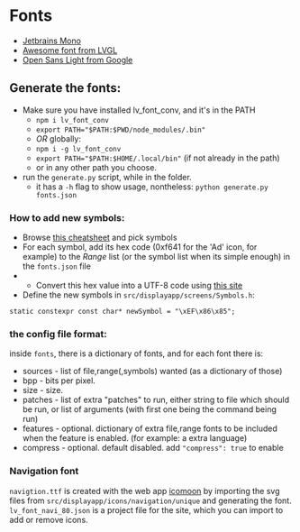 # Fonts

* [Jetbrains Mono](https://www.jetbrains.com/fr-fr/lp/mono/)
* [Awesome font from LVGL](https://lvgl.io/assets/others/FontAwesome5-Solid+Brands+Regular.woff)
* [Open Sans Light from Google](https://fonts.google.com/specimen/Open+Sans)

## Generate the fonts:

* Make sure you have installed lv_font_conv, and it's in the PATH
  * `npm i lv_font_conv`
  * `export PATH="$PATH:$PWD/node_modules/.bin"`
  * *OR* globally: 
  * `npm i -g lv_font_conv`
  * `export PATH="$PATH:$HOME/.local/bin"` (if not already in the path)
  * or in any other path you choose.
* run the `generate.py` script, while in the folder.
  * it has a `-h` flag to show usage, nontheless: `python generate.py fonts.json`

### How to add new symbols:

* Browse [this cheatsheet](https://fontawesome.com/cheatsheet/free/solid) and pick symbols
* For each symbol, add its hex code (0xf641 for the 'Ad' icon, for example) to the *Range* list (or the symbol list when its simple enough) in the `fonts.json` file
* * Convert this hex value into a UTF-8 code
  using [this site](http://www.ltg.ed.ac.uk/~richard/utf-8.cgi?input=f185&mode=hex)
* Define the new symbols in `src/displayapp/screens/Symbols.h`:

```
static constexpr const char* newSymbol = "\xEF\x86\x85";
```

### the config file format:

inside `fonts`, there is a dictionary of fonts,
and for each font there is:
* sources - list of file,range(,symbols) wanted (as a dictionary of those)
* bpp - bits per pixel.
* size - size.
* patches - list of extra "patches" to run, either string to file which should be run, or list of arguments (with first one being the command being run)
* features - optional. dictionary of extra file,range fonts to be included when the feature is enabled. (for example: a extra language)
* compress - optional. default disabled. add `"compress": true` to enable

### Navigation font

`navigtion.ttf` is created with the web app [icomoon](https://icomoon.io/app) by importing the svg files from `src/displayapp/icons/navigation/unique` and generating the font. `lv_font_navi_80.json` is a project file for the site, which you can import to add or remove icons.

